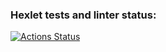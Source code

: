 ### Hexlet tests and linter status:
[![Actions Status](https://github.com/snegirevdv/python-oop-project-101/actions/workflows/hexlet-check.yml/badge.svg)](https://github.com/snegirevdv/python-oop-project-101/actions)